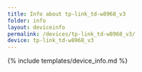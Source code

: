 ```yaml
---
title: Info about tp-link_td-w8968_v3
folder: info
layout: deviceinfo
permalink: /devices/tp-link_td-w8968_v3/
device: tp-link_td-w8968_v3
---
```

{% include templates/device_info.md %}

